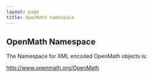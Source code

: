 ```yaml
---
layout: page
title: OpenMath namespace
---
```


## OpenMath Namespace

The Namespace for XML encoded OpenMath objects is:

http://www.openmath.org/OpenMath

